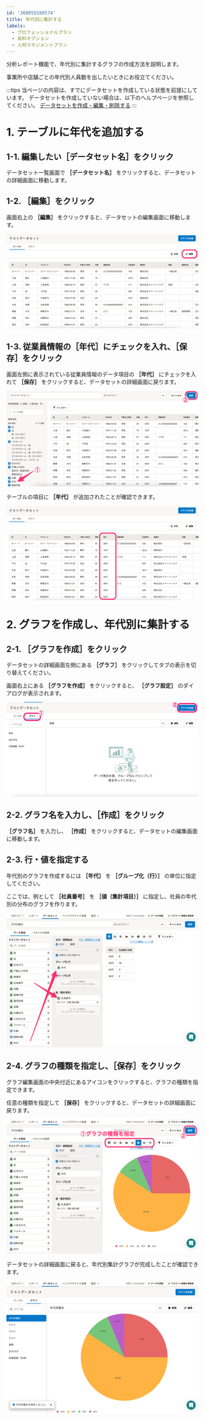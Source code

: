 ```yaml
---
id: '360059160574'
title: 年代別に集計する
labels:
  - プロフェッショナルプラン
  - 有料オプション
  - 人材マネジメントプラン
---
```

分析レポート機能で、年代別に集計するグラフの作成方法を説明します。

事業所や店舗ごとの年代別人員数を出したいときにお役立てください。

:::tips
当ページの内容は、すでにデータセットを作成している状態を前提にしています。
データセットを作成していない場合は、以下のヘルプページを参照してください。
[データセットを作成・編集・削除する](https://knowledge.smarthr.jp/hc/ja/articles/360035221113)
:::

# 1\. テーブルに年代を追加する

## 1-1. 編集したい［データセット名］をクリック

データセット一覧画面で **［データセット名］** をクリックすると、データセットの詳細画面に移動します。

## 1-2. ［編集］をクリック

画面右上の **［編集］** をクリックすると、データセットの編集画面に移動します。

![](./__________2021-11-10_15_21_35.png)

## 1-3. 従業員情報の［年代］にチェックを入れ、［保存］をクリック

画面左側に表示されている従業員情報のデータ項目の **［年代］** にチェックを入れて **［保存］** をクリックすると、データセットの詳細画面に戻ります。

![](./__________2021-11-10_15_23_03.png)

テーブルの項目に **［年代］** が追加されたことが確認できます。

![](./__________2021-11-10_15_30_29.png)

# 2\. グラフを作成し、年代別に集計する

## 2-1. ［グラフを作成］をクリック

データセットの詳細画面左側にある **［グラフ］** をクリックしてタブの表示を切り替えてください。

画面右上にある **［グラフを作成］** をクリックすると、 **［グラフ設定］** のダイアログが表示されます。

![](./__04.png)

## 2-2. グラフ名を入力し、［作成］をクリック

 **［グラフ名］** を入力し、 **［作成］** をクリックすると、データセットの編集画面に移動します。

## 2-3. 行・値を指定する

年代別のグラフを作成するには **［年代］** を **［グループ化（行）］** の単位に指定してください。

ここでは、例として **［社員番号］** を **［値（集計項目）］** に指定し、社員の年代別の分布のグラフを作ります。

![](./_________________SmartHR.png)

## 2-4. グラフの種類を指定し、［保存］をクリック

グラフ編集画面の中央付近にあるアイコンをクリックすると、グラフの種類を指定できます。

任意の種類を指定して **［保存］** をクリックすると、データセットの詳細画面に戻ります。

![](./___________4.png)

データセットの詳細画面に戻ると、年代別集計グラフが完成したことが確認できます。

![](./________4-2.png)
